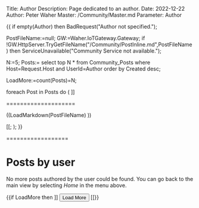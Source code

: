 Title: Author
Description: Page dedicated to an author.
Date: 2022-12-22
Author: Peter Waher
Master: /Community/Master.md
Parameter: Author

{{
if empty(Author) then BadRequest("Author not specified.");

PostFileName:=null;
GW:=Waher.IoTGateway.Gateway;
if !GW.HttpServer.TryGetFileName("/Community/PostInline.md",PostFileName) then ServiceUnavailable("Community Service not available.");

N:=5;
Posts:=
	select top N 
		* 
	from 
		Community_Posts 
	where 
		Host=Request.Host and 
		UserId=Author 
	order by 
		Created desc;

LoadMore:=count(Posts)=N;

foreach Post in Posts do
(
	]]

====================

((LoadMarkdown(PostFileName) ))

[[;
);
}}

==================

Posts by user
==================

No more posts authored by the user could be found. You can go back to the main view by selecting *Home* in the menu above.

{{if LoadMore then ]]
<button id="LoadMoreButton" class='posButton' type="button" onclick='LoadMore(this,((N)),((N)),"((Author))","")'>Load More</button>
[[}}

